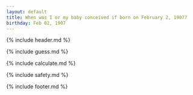 ```yaml
---
layout: default
title: When was I or my baby conceived if born on February 2, 1907?
birthday: Feb 02, 1907
---
```


{% include header.md %}

{% include guess.md %}

{% include calculate.md %}

{% include safety.md %}

{% include footer.md %}



